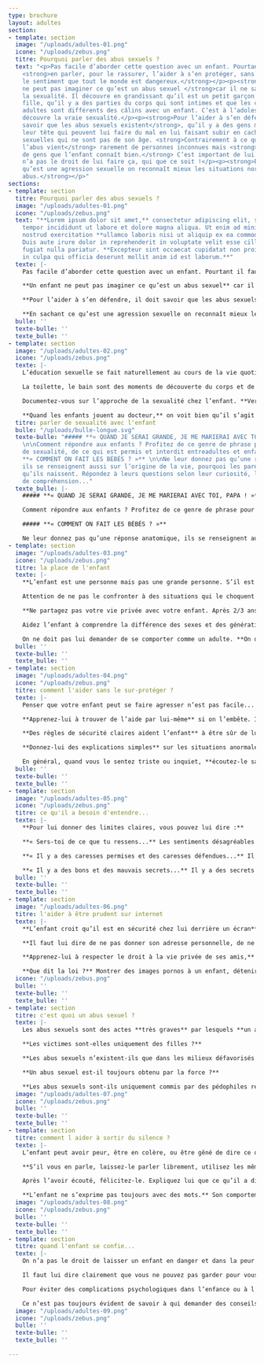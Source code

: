 ```yaml
---
type: brochure
layout: adultes
section:
- template: section
  image: "/uploads/adultes-01.png"
  icone: "/uploads/zebus.png"
  titre: Pourquoi parler des abus sexuels ?
  text: "<p>Pas facile d’aborder cette question avec un enfant. Pourtant il faut lui
    <strong>en parler, pour le rassurer, l’aider à s’en protéger, sans lui donner
    le sentiment que tout le monde est dangereux.</strong></p><p><strong>Un enfant
    ne peut pas imaginer ce qu’est un abus sexuel </strong>car il ne sait pas ce qu’est
    la sexualité. Il découvre en grandissant qu’il est un petit garçon ou une petite
    fille, qu’il y a des parties du corps qui sont intimes et que les câlins entre
    adultes sont différents des câlins avec un enfant. C’est à l’adolescence qu’il
    découvre la vraie sexualité.</p><p><strong>Pour l’aider à s’en défendre, il doit
    savoir que les abus sexuels existent</strong>, qu’il y a des gens malades dans
    leur tête qui peuvent lui faire du mal en lui faisant subir en cachette des caresses
    sexuelles qui ne sont pas de son âge. <strong>Contrairement à ce que l’on croit,
    l’abus vient</strong> rarement de personnes inconnues mais <strong>généralement
    de gens que l’enfant connaît bien.</strong> C’est important de lui expliquer qu’on
    n’a pas le droit de lui faire ça, qui que ce soit !</p><p><strong>En sachant ce
    qu’est une agression sexuelle on reconnaît mieux les situations normales et les
    abus.</strong></p>"
sections:
- template: section
  titre: Pourquoi parler des abus sexuels ?
  image: "/uploads/adultes-01.png"
  icone: "/uploads/zebus.png"
  text: "**Lorem ipsum dolor sit amet,** consectetur adipiscing elit, sed do eiusmod
    tempor incididunt ut labore et dolore magna aliqua. Ut enim ad minim veniam, quis
    nostrud exercitation **ullamco laboris nisi ut aliquip ex ea commodo consequat.**
    Duis aute irure dolor in reprehenderit in voluptate velit esse cillum dolore eu
    fugiat nulla pariatur. **Excepteur sint occaecat cupidatat non proident, sunt
    in culpa qui officia deserunt mollit anim id est laborum.**"
  texte: |-
    Pas facile d’aborder cette question avec un enfant. Pourtant il faut lui **en parler, pour le rassurer, l’aider à s’en protéger, sans lui donner le sentiment que tout le monde est dangereux.**

    **Un enfant ne peut pas imaginer ce qu’est un abus sexuel** car il ne sait pas ce qu’est la sexualité. Il découvre en grandissant qu’il est un petit garçon ou une petite fille, qu’il y a des parties du corps qui sont intimes et que les câlins entre adultes sont différents des câlins avec un enfant. C’est à l’adolescence qu’il découvre la vraie sexualité.

    **Pour l’aider à s’en défendre, il doit savoir que les abus sexuels existent,** qu’il y a des gens malades dans leur tête qui peuvent lui faire du mal en lui faisant subir en cachette des caresses sexuelles qui ne sont pas de son âge. **Contrairement à ce que l’on croit, l’abus vient** rarement de personnes inconnues mais **généralement de gens que l’enfant connaît bien.** C’est important de lui expliquer qu’on n’a pas le droit de lui faire ça, qui que ce soit !

    **En sachant ce qu’est une agression sexuelle on reconnaît mieux les situations normales et les abus.**
  bulle: ''
  texte-bulle: ''
  texte_bulle: ''
- template: section
  image: "/uploads/adultes-02.png"
  icone: "/uploads/zebus.png"
  texte: |-
    L’éducation sexuelle se fait naturellement au cours de la vie quotidienne. **Laissez-le poser des questions, demandez-lui ce qu’il imagine.**

    La toilette, le bain sont des moments de découverte du corps et de la différence des sexes. C’est normal qu’un enfant soit curieux, cela l’intéresse, **essayez de lui répondre sans gêne !** Expliquez-lui comment son corps fonctionne, que son corps lui appartient, qu’il a droit au respect et à la protection des adultes. Adaptez vos réponses à son âge.

    Documentez-vous sur l’approche de la sexualité chez l’enfant. **Vers 4/5 ans, expliquez-lui que son sexe est un endroit privé,** qu’il ne doit pas le montrer ou le toucher tout le temps, même si c’est agréable. On doit le laver tout seul et on ne s’en sert vraiment que quand on est grand et amoureux...

    **Quand les enfants jouent au docteur,** on voit bien qu’il s’agit d’une curiosité normale si l’ambiance est celle d’un jeu et s’il n’y a ni contrainte ni violence. **Il faut s’inquiéter si un enfant en force un autre et l’oblige à se déshabiller** en prétextant que c’est un jeu.
  titre: parler de sexualité avec l'enfant
  bulle: "/uploads/bulle-longue.svg"
  texte-bulle: "##### **« QUAND JE SERAI GRANDE, JE ME MARIERAI AVEC TOI, PAPA ! »**
    \n\nComment répondre aux enfants ? Profitez de ce genre de phrase pour parler
    de sexualité, de ce qui est permis et interdit entreadultes et enfants. \n\n#####
    **« COMMENT ON FAIT LES BÉBÉS ? »** \n\nNe leur donnez pas qu’une réponse anatomique,
    ils se renseignent aussi sur l’origine de la vie, pourquoi les parents ont voulu
    qu’ils naissent. Répondez à leurs questions selon leur curiosité, leur niveau
    de compréhension..."
  texte_bulle: |-
    ##### **« QUAND JE SERAI GRANDE, JE ME MARIERAI AVEC TOI, PAPA ! »**

    Comment répondre aux enfants ? Profitez de ce genre de phrase pour parler de sexualité, de ce qui est permis et interdit entre adultes et enfants.

    ##### **« COMMENT ON FAIT LES BÉBÉS ? »**

    Ne leur donnez pas qu’une réponse anatomique, ils se renseignent aussi sur l’origine de la vie, pourquoi les parents ont voulu qu’ils naissent. Répondez à leurs questions selon leur curiosité, leur niveau de compréhension...
- template: section
  image: "/uploads/adultes-03.png"
  icone: "/uploads/zebus.png"
  titre: la place de l'enfant
  texte: |-
    **L’enfant est une personne mais pas une grande personne. S’il est curieux du monde des adultes il ne le comprend pas toujours.**

    Attention de ne pas le confronter à des situations qui le choquent : les disputes entre adultes, les images violentes, la nudité. Ça peut l’impressionner et lui faire peur.

    **Ne partagez pas votre vie privée avec votre enfant. Après 2/3 ans, ne vous montrez plus tout nu devant lui.**

    Aidez l’enfant à comprendre la différence des sexes et des générations. Vous pouvez lui parler de la nature, des âges de la vie, des personnes de sa famille : les papas, les mamans, les frères et sœurs, les grands-parents, les beaux-pères, les belles-mères, les demi-frères et les demi-sœurs... les plus jeunes, les plus grands, les ados et les bébés. Si chacun a sa place, l’enfant comprend que chaque âge a ses plaisirs : jouer, travailler à l’école, sortir avec ses copains, avoir un amoureux ou une amoureuse.

    On ne doit pas lui demander de se comporter comme un adulte. **On doit le respecter en tant qu’enfant. Ainsi, il pourra plus facilement savoir ce qui est normal et ce qui ne l’est pas.**
  bulle: ''
  texte-bulle: ''
  texte_bulle: ''
- template: section
  image: "/uploads/adultes-04.png"
  icone: "/uploads/zebus.png"
  titre: comment l'aider sans le sur-protéger ?
  texte: |-
    Penser que votre enfant peut se faire agresser n’est pas facile... mais **il aura moins peur s’il sait quoi faire.**

    **Apprenez-lui à trouver de l’aide par lui-même** si on l’embête. Il ne doit pas parler aux inconnus et il doit refuser de les suivre. Il doit oser en parler si quelqu’un veut toucher son sexe même si c’est quelqu’un qu’il connaît bien.

    **Des règles de sécurité claires aident l’enfant** à être sûr de lui et indépendant : il peut alors rester spontané et affectueux.

    **Donnez-lui des explications simples** sur les situations anormales ou dangereuses. Parlez-lui, par exemple, de la différence entre quelqu’un qui lui fait des caresses en secret et quelqu’un qui le prend dans ses bras devant tout lemonde. **Dites-lui qu’il peut dire " non " ou changer d’avis** si un jeu dérape, si ça va trop loin ou s’il a un doute.

    En général, quand vous le sentez triste ou inquiet, **écoutez-le sans reproche pour lui montrer votre confiance.** Intéressez-vous à son point de vue, à ce qu’il pense. **S’il n’a pas peur d’être grondé ou que l’on se moque de lui, il osera parler de ce qui le tracasse.**
  bulle: ''
  texte-bulle: ''
  texte_bulle: ''
- template: section
  image: "/uploads/adultes-05.png"
  icone: "/uploads/zebus.png"
  titre: ce qu'il a besoin d'entendre...
  texte: |-
    **Pour lui donner des limites claires, vous pouvez lui dire :**

    **« Sers-toi de ce que tu ressens...** Les sentiments désagréables ou bizarres t’avertissent que quelque chose ne va pas. Tu peux te fier à ce que tu ressens. Tu ne dois pas hésiter à te confier à des adultes jusqu’à ce qu’on te croie... »

    **« Il y a des caresses permises et des caresses défendues...** Il y a des caresses qui font plaisir et qui sont agréables mais il y en a d’autres qui sont bizarres, qui font peur. Les adultes n’ont pas le droit de passer la main sous tes vêtements et s’approcher de ton sexe, de toucher tes seins ou tes fesses ! »

    **« Il y a des bons et des mauvais secrets...** Il y a des secrets qu’on aime partager, et qu’on fait pour jouer. Les enfants ne devraient pas avoir des secrets lourds à porter. Si on t’impose un secret, qu’on te menace ou qu’on te fait du chantage, il faut que tu en parles à quelqu’un, même si tu avais promis de ne rien dire au début ! »
  bulle: ''
  texte-bulle: ''
  texte_bulle: ''
- template: section
  image: "/uploads/adultes-06.png"
  titre: l'aider à être prudent sur internet
  texte: |-
    **L’enfant croit qu’il est en sécurité chez lui derrière un écran** et qu’il connaît ceux avec qui il communique, mais il peut entrer en contact avec des gens malveillants. Expliquez-lui qu’il existe des pièges, des faux-amis, des arnaques, des images pornos et des pédophiles...

    **Il faut lui dire de ne pas donner son adresse personnelle, de ne pas accepter d’invitation secrète, qu’il ne doit pas accepter de se montrer nu devant un écran.** Il doit savoir que les textes et les images qu’il envoie, même en conversation privée, peuvent être filmés et récupérés pour se moquer de lui ou le racketter.

    **Apprenez-lui à respecter le droit à la vie privée de ses amis,** à ne pas diffuser leurs photos ou leurs paroles sans leur autorisation. Parlez avec lui de ses amis et contacts sur Internet. Dites-lui d’être prudent, de ne pas communiquer avec des gens qu’il ne connaît pas et de vous parler s’il y a un problème.

    **Que dit la loi ?** Montrer des images pornos à un enfant, détenir ou diffuser des images pédophiles impliquant des jeunes de moins de 18 ans est interdit et puni sévèrement.
  icone: "/uploads/zebus.png"
  bulle: ''
  texte-bulle: ''
  texte_bulle: ''
- template: section
  titre: c'est quoi un abus sexuel ?
  texte: |-
    Les abus sexuels sont des actes **très graves** par lesquels **un adulte ou un plus grand,** pour son plaisir, **oblige un enfant à un acte sexuel qui n’est pas de son âge.** C’est un abus de pouvoir, c’est une agression. Les agressions sexuelles ou « abus sexuels » sont : l’exhibitionnisme, l’initiation sexuelle avec  des images pornos, les attouchements, le viol. Utiliser la nudité de l’enfant pour des images pédo-pornographiques ou prostituer des enfants pour de l’argent sont aussi des abus sexuels.

    **Les victimes sont-elles uniquement des filles ?**                                                 NON ! Les garçons aussi en sont victimes.

    **Les abus sexuels n’existent-ils que dans les milieux défavorisés ?**                  NON ! Toutes les classes sociales sont concernées.

    **Un abus sexuel est-il toujours obtenu par la force ?**                                         NON ! Il est très souvent obtenu par la séduction, des cadeaux, du chantage, le plus souvent en exigeant le secret.

    **Les abus sexuels sont-ils uniquement commis par des pédophiles rencontrés dans la rue ?**                                                                                                            NON ! Ces actes sont commis le plus souvent par des hommes proches de l’enfant, même parfois par des adolescents dans le cadre familial ou éducatif. On parle d’inceste pour les abus commis par un membre de la famille (par exemple : père, beau-père, frère, cousin, oncle, grand-père).
  image: "/uploads/adultes-07.png"
  icone: "/uploads/zebus.png"
  bulle: ''
  texte-bulle: ''
  texte_bulle: ''
- template: section
  titre: comment l aider à sortir du silence ?
  texte: |-
    L’enfant peut avoir peur, être en colère, ou être gêné de dire ce qui lui arrive. Parfois, il peut penser que c’est lui qui a fait quelque chose de mal. Montrez-lui que vous lui faites confiance, il se confiera plus facilement.

    **S’il vous en parle, laissez-le parler librement, utilisez les mêmes mots que lui.** Soyez attentif à l’ambiance de ce qu’il décrit.

    Après l’avoir écouté, félicitez-le. Expliquez lui que ce qu’il a dit est important et qu’il a bien fait d’en parler. Dites-lui que ce n’est pas de sa faute à lui. Ensuite rappelez-lui pourquoi les abus sexuels sont interdits par la loi, que vous êtes là pour l’aider et que les adultes sont là pour le protéger. Dans tous les cas, n’hésitez pas à écrire ce qu’il vous a dit pour vous en souvenir.

    **L’enfant ne s’exprime pas toujours avec des mots.** Son comportement peut être évocateur d’abus sexuels. **Ça peut être un changement brutal dans sa manière d’être** (il n’est plus propre, il dort mal, il n’a plus faim ou il mange trop, il est triste et se dévalorise...) **ou des conduites sexuelles et des mots trop crus qui ne sont pas de son âge.** Parfois, il n’en parle pas tout de suite mais, d’un seul coup et sans raison, il refuse d’aller chez des amis, un voisin ou quelqu’un de la famille. C’est sa façon à lui d’envoyer un signal.
  image: "/uploads/adultes-08.png"
  icone: "/uploads/zebus.png"
  bulle: ''
  texte-bulle: ''
  texte_bulle: ''
- template: section
  titre: quand l'enfant se confie...
  texte: |-
    On n’a pas le droit de laisser un enfant en danger et dans la peur de parler ou la peur des représailles. **Si on sait qu’un enfant est en danger, on doit le signaler tout de suite pour que la situation s’arrête au plus vite.**

    Il faut lui dire clairement que vous ne pouvez pas garder pour vous des choses aussi graves. Dites-lui que vous allez veiller à ce que cela n’arrive plus pour qu’il soit en sécurité.

    Pour éviter des complications psychologiques dans l’enfance ou à l’âge adulte tout enfant victime d’agression sexuelle doit être vu rapidement par un médecin pour qu’il puisse l’examiner et voir comment il réagit à ce qu’il a subi.

    Ce n’est pas toujours évident de savoir à qui demander des conseils. Le plus compliqué est de faire le premier pas, surtout quand l’agresseur est quelqu’un de la famille. Inutile d’en parler à tout le monde pour respecter la pudeur de l’enfant mais osez en parler à quelqu’un de proche. Ça peut donner des pistes pour trouver de l’aide et vous réconforter... **ne vous découragez pas et surtout ne restez pas seul !**
  image: "/uploads/adultes-09.png"
  icone: "/uploads/zebus.png"
  bulle: ''
  texte-bulle: ''
  texte_bulle: ''

---
```

